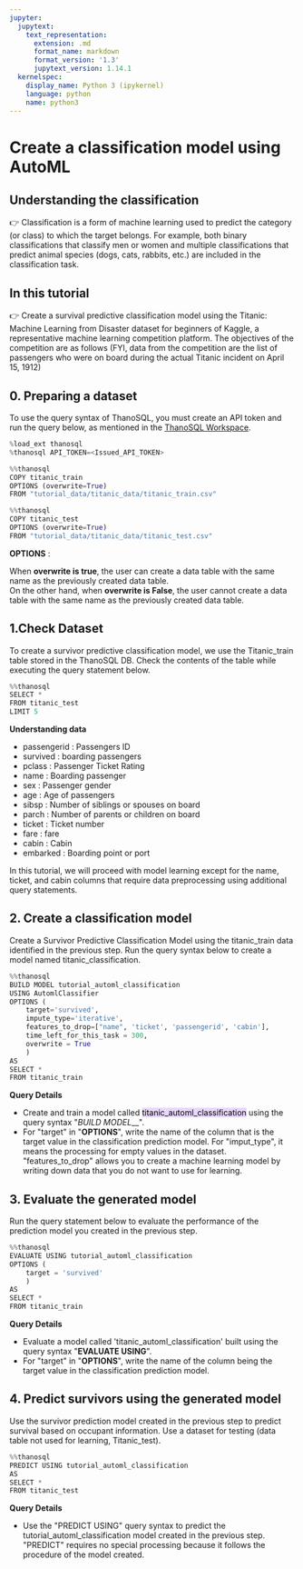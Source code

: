```yaml
---
jupyter:
  jupytext:
    text_representation:
      extension: .md
      format_name: markdown
      format_version: '1.3'
      jupytext_version: 1.14.1
  kernelspec:
    display_name: Python 3 (ipykernel)
    language: python
    name: python3
---
```


# __Create a classification model using AutoML__


**Understanding the classification** 
--- 
👉 Classification is a form of machine learning used to predict the category (or class) to which the target belongs. For example, both binary classifications that classify men or women and multiple classifications that predict animal species (dogs, cats, rabbits, etc.) are included in the classification task.

**In this tutorial**
--- 
👉 Create a survival predictive classification model using the Titanic: Machine Learning from Disaster dataset for beginners of Kaggle, a representative machine learning competition platform. The objectives of the competition are as follows (FYI, data from the competition are the list of passengers who were on board during the actual Titanic incident on April 15, 1912)


## __0. Preparing a dataset__


To use the query syntax of ThanoSQL, you must create an API token and run the query below, as mentioned in the [ThanoSQL Workspace](https://docs.thanosql.ai/quick_start/how_to_use_ThanoSQL/#5-thanosql).

```python tags=[]
%load_ext thanosql
%thanosql API_TOKEN=<Issued_API_TOKEN>
```

```python
%%thanosql
COPY titanic_train 
OPTIONS (overwrite=True)
FROM "tutorial_data/titanic_data/titanic_train.csv"
```

```python
%%thanosql
COPY titanic_test 
OPTIONS (overwrite=True)
FROM "tutorial_data/titanic_data/titanic_test.csv"
```

__OPTIONS__ : 

When __overwrite is true__, the user can create a data table with the same name as the previously created data table.  
On the other hand, when __overwrite is False__, the user cannot create a data table with the same name as the previously created data table.


## __1.Check Dataset__



To create a survivor predictive classification model, we use the Titanic_train table stored in the ThanoSQL DB. Check the contents of the table while executing the query statement below.

```python
%%thanosql
SELECT * 
FROM titanic_test 
LIMIT 5 
```

**Understanding data**   
-  passengerid  : Passengers ID
-  survived  : boarding passengers
-  pclass  : Passenger Ticket Rating
-  name  : Boarding passenger
-  sex  : Passenger gender
-  age  : Age of passengers
-  sibsp  : Number of siblings or spouses on board
-  parch  : Number of parents or children on board
-  ticket  : Ticket number
-  fare  : fare  
-  cabin  : Cabin  
-  embarked  : Boarding point or port

In this tutorial, we will proceed with model learning except for the name, ticket, and cabin columns that require data preprocessing using additional query statements.


## __2. Create a classification model__


Create a Survivor Predictive Classification Model using the titanic_train data identified in the previous step. Run the query syntax below to create a model named titanic_classification.

```python tags=[]
%%thanosql
BUILD MODEL tutorial_automl_classification 
USING AutomlClassifier 
OPTIONS (
    target='survived', 
    impute_type='iterative',  
    features_to_drop=["name", 'ticket', 'passengerid', 'cabin'],
    time_left_for_this_task = 300,
    overwrite = True
    ) 
AS 
SELECT * 
FROM titanic_train
```

__Query Details__

- Create and train a model called <mark style="background-color:#E9D7FD">titanic_automl_classification</mark> using the query syntax "_BUILD MODEL___".
- For "target" in "__OPTIONS__", write the name of the column that is the target value in the classification prediction model. For "imput_type", it means the processing for empty values in the dataset. "features_to_drop" allows you to create a machine learning model by writing down data that you do not want to use for learning.


## __3. Evaluate the generated model__


Run the query statement below to evaluate the performance of the prediction model you created in the previous step.

```python tags=[]
%%thanosql 
EVALUATE USING tutorial_automl_classification 
OPTIONS (
    target = 'survived'
    )
AS 
SELECT * 
FROM titanic_train
```

__Query Details__
- Evaluate a model called 'titanic_automl_classification' built using the query syntax "__EVALUATE USING__".
- For "target" in "__OPTIONS__", write the name of the column being the target value in the classification prediction model.


## __4. Predict survivors using the generated model__


Use the survivor prediction model created in the previous step to predict survival based on occupant information. Use a dataset for testing (data table not used for learning, Titanic_test).

```python
%%thanosql 
PREDICT USING tutorial_automl_classification
AS 
SELECT * 
FROM titanic_test
```

__Query Details__

- Use the "PREDICT USING" query syntax to predict the tutorial_automl_classification model created in the previous step. "PREDICT" requires no special processing because it follows the procedure of the model created.

